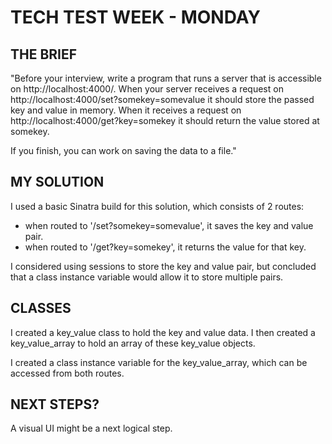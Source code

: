 TECH TEST WEEK - MONDAY
=======================

THE BRIEF
---------

"Before your interview, write a program that runs a server that is accessible on http://localhost:4000/. When your server receives a request on http://localhost:4000/set?somekey=somevalue it should store the passed key and value in memory. When it receives a request on http://localhost:4000/get?key=somekey it should return the value stored at somekey.

If you finish, you can work on saving the data to a file."

MY SOLUTION
-----------

I used a basic Sinatra build for this solution, which consists of 2 routes:

- when routed to '/set?somekey=somevalue', it saves the key and value pair.
- when routed to '/get?key=somekey', it returns the value for that key.

I considered using sessions to store the key and value pair, but concluded that a class instance variable would allow it to store multiple pairs.

CLASSES
-------

I created a key_value class to hold the key and value data.
I then created a key_value_array to hold an array of these key_value objects.

I created a class instance variable for the key_value_array, which can be accessed from both routes.

NEXT STEPS?
----------

A visual UI might be a next logical step.
